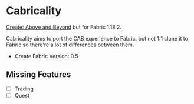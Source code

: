 # Cabricality

[Create: Above and Beyond](https://github.com/simibubi/Above-and-Beyond) but for Fabric 1.18.2.

Cabricality aims to port the CAB experience to Fabric, but not 1:1 clone it to Fabric so there're a lot of differences between them.

- Create Fabric Version: 0.5

## Missing Features

* [ ] Trading
* [ ] Quest
